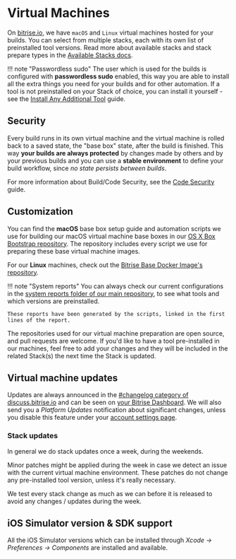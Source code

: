 # Virtual Machines

On [bitrise.io](https://www.bitrise.io), we have `macOS` and `Linux` virtual machines hosted for your builds. You can select from multiple stacks, each with its own list of preinstalled tool versions. Read more about available stacks and stack prepare types in the [Available Stacks docs](https://github.com/OrganizationDummy/devcenter/tree/acf5f40e38b6dcf6fe62e839a4c04acb31fdebd2/infrastructure/available-stacks/README.md).

!!! note "Passwordless sudo" The user which is used for the builds is configured with **passwordless sudo** enabled, this way you are able to install all the extra things you need for your builds and for other automation. If a tool is not preinstalled on your Stack of choice, you can install it yourself - see the [Install Any Additional Tool](https://github.com/OrganizationDummy/devcenter/tree/acf5f40e38b6dcf6fe62e839a4c04acb31fdebd2/tips-and-tricks/install-additional-tools/README.md) guide.

## Security

Every build runs in its own virtual machine and the virtual machine is rolled back to a saved state, the "base box" state, after the build is finished. This way **your builds are always protected** by changes made by others and by your previous builds and you can use a **stable environment** to define your build workflow, since _no state persists between builds_.

For more information about Build/Code Security, see the [Code Security](https://github.com/OrganizationDummy/devcenter/tree/acf5f40e38b6dcf6fe62e839a4c04acb31fdebd2/getting-started/code-security/README.md) guide.

## Customization

You can find the **macOS** base box setup guide and automation scripts we use for building our macOS virtual machine base boxes in our [OS X Box Bootstrap repository](https://github.com/bitrise-io/osx-box-bootstrap). The repository includes every script we use for preparing these base virtual machine images.

For our **Linux** machines, check out the [Bitrise Base Docker Image's repository](https://github.com/bitrise-docker/bitrise-base).

!!! note "System reports" You can always check our current configurations in the [system reports folder of our main repository](https://github.com/bitrise-io/bitrise.io/tree/master/system_reports), to see what tools and which versions are preinstalled.

```text
These reports have been generated by the scripts, linked in the first lines of the report.
```

The repositories used for our virtual machine preparation are open source, and pull requests are welcome. If you'd like to have a tool pre-installed in our machines, feel free to add your changes and they will be included in the related Stack\(s\) the next time the Stack is updated.

## Virtual machine updates

Updates are always announced in the [\#changelog category of discuss.bitrise.io](https://discuss.bitrise.io/c/changelog) and can be seen on [your Bitrise Dashboard](https://www.bitrise.io/dashboard). We will also send you a _Platform Updates_ notification about significant changes, unless you disable this feature under your [account settings page](https://www.bitrise.io/me/profile).

### Stack updates

In general we do stack updates once a week, during the weekends.

Minor patches might be applied during the week in case we detect an issue with the current virtual machine environment. These patches do not change any pre-installed tool version, unless it's really necessary.

We test every stack change as much as we can before it is released to avoid any changes / updates during the week.

## iOS Simulator version & SDK support

All the iOS Simulator versions which can be installed through _Xcode -&gt; Preferences -&gt; Components_ are installed and available.

